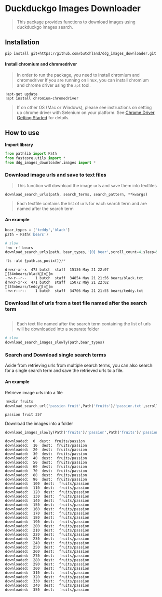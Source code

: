 # Duckduckgo Images Downloader
> This package provides functions to download images using duckduckgo images search.


## Installation

`pip install git+https://github.com/butchland/ddg_images_downloader.git`

#### Install chromium and chromedriver
> In order to run the package, you need to install chromium and chromedriver
> If you are running on linux, you can install chromium and chrome driver using the `apt` tool.
>
```
!apt-get update
!apt install chromium-chromedriver
```
> If on other OS (Mac or Windows), please see instructions on setting up chrome driver with Selenium on 
> your platform.
> See [Chrome Driver Getting Started](https://chromedriver.chromium.org/getting-started) for details.

## How to use

**Import library**

```python
from pathlib import Path
from fastcore.utils import *
from ddg_images_downloader.images import *
```

### Download image urls and save to text files
> This function will download the image urls and save them into textfiles
```
download_search_urls(path, search_terms, search_pattern, **kwargs)
```
> Each textfile contains the list of urls for each search term and are named after the search term 

#### An example

```python
bear_types = ['teddy','black']
path = Path('bears')
```

```python
# slow
!rm -rf bears
download_search_urls(path, bear_types,'{0} bear',scroll_count=4,sleep=5)
```

```python
!ls -ald {path.as_posix()}/*
```

    drwxr-xr-x  473 butch  staff  15136 May 21 22:07 [34mbears/black[m[m
    -rw-r--r--    1 butch  staff  34854 May 21 21:56 bears/black.txt
    drwxr-xr-x  471 butch  staff  15072 May 21 22:02 [34mbears/teddy[m[m
    -rw-r--r--    1 butch  staff  34706 May 21 21:55 bears/teddy.txt


### Download list of urls from a text file named after the search term
```download_search_images_slowly(path,search_terms)
```
> Each text file named after the search term containing the list of urls will
> be downloaded into a separate folder

```python
# slow
download_search_images_slowly(path,bear_types)
```

### Search and Download  single search terms

Aside from retrieving urls from multiple search terms, you can also search for
a single search term and save the retrieved urls to a file.

#### An example

Retrieve image urls into a file

```python
!mkdir fruits
download_search_url('passion fruit',Path('fruits')/'passion.txt',scroll_count=3)
```

    passion fruit 357


Download the images into a folder

```python
download_images_slowly(Path('fruits')/'passion',Path('fruits')/'passion.txt')
```

    downloaded:  0  dest:  fruits/passion
    downloaded:  10  dest:  fruits/passion
    downloaded:  20  dest:  fruits/passion
    downloaded:  30  dest:  fruits/passion
    downloaded:  40  dest:  fruits/passion
    downloaded:  50  dest:  fruits/passion
    downloaded:  60  dest:  fruits/passion
    downloaded:  70  dest:  fruits/passion
    downloaded:  80  dest:  fruits/passion
    downloaded:  90  dest:  fruits/passion
    downloaded:  100  dest:  fruits/passion
    downloaded:  110  dest:  fruits/passion
    downloaded:  120  dest:  fruits/passion
    downloaded:  130  dest:  fruits/passion
    downloaded:  140  dest:  fruits/passion
    downloaded:  150  dest:  fruits/passion
    downloaded:  160  dest:  fruits/passion
    downloaded:  170  dest:  fruits/passion
    downloaded:  180  dest:  fruits/passion
    downloaded:  190  dest:  fruits/passion
    downloaded:  200  dest:  fruits/passion
    downloaded:  210  dest:  fruits/passion
    downloaded:  220  dest:  fruits/passion
    downloaded:  230  dest:  fruits/passion
    downloaded:  240  dest:  fruits/passion
    downloaded:  250  dest:  fruits/passion
    downloaded:  260  dest:  fruits/passion
    downloaded:  270  dest:  fruits/passion
    downloaded:  280  dest:  fruits/passion
    downloaded:  290  dest:  fruits/passion
    downloaded:  300  dest:  fruits/passion
    downloaded:  310  dest:  fruits/passion
    downloaded:  320  dest:  fruits/passion
    downloaded:  330  dest:  fruits/passion
    downloaded:  340  dest:  fruits/passion
    downloaded:  350  dest:  fruits/passion

